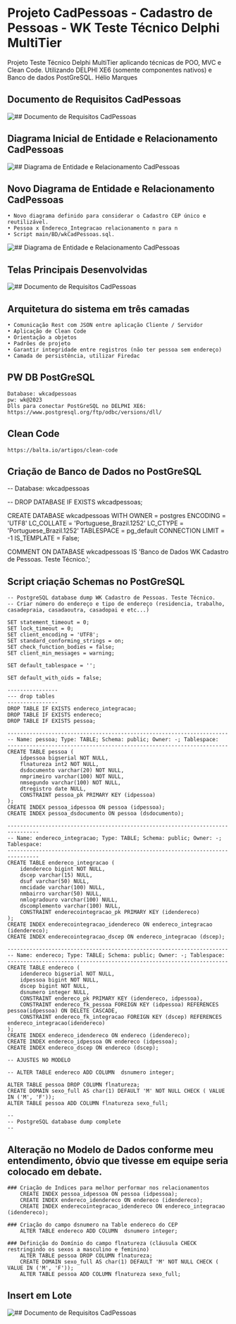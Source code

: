 # Projeto CadPessoas - Cadastro de Pessoas - WK Teste Técnico Delphi MultiTier

Projeto Teste Técnico Delphi MultiTier aplicando técnicas de POO, MVC e Clean Code. 
Utilizando DELPHI XE6 (somente componentes nativos) e Banco de dados PostGreSQL.
Hélio Marques

## Documento de Requisitos CadPessoas

![## Documento de Requisitos CadPessoas](https://github.com/HelioHub/cadpessoas/blob/main/Requisitos/Requisitos.png)

## Diagrama Inicial de Entidade e Relacionamento CadPessoas

![## Diagrama de Entidade e Relacionamento CadPessoas](https://github.com/HelioHub/cadpessoas/blob/main/BD/Modelo.png)

## Novo Diagrama de Entidade e Relacionamento CadPessoas 

	• Novo diagrama definido para considerar o Cadastro CEP único e reutilizável. 
	• Pessoa x Endereco_Integracao relacionamento n para n 
	• Script main/BD/wkCadPessoas.sql.

![## Diagrama de Entidade e Relacionamento CadPessoas](https://github.com/HelioHub/cadpessoas/blob/main/BD/ModeloNovo.png)

## Telas Principais Desenvolvidas 

![## Documento de Requisitos CadPessoas](https://github.com/HelioHub/cadpessoas/blob/main/Requisitos/Sistema.png)

## Arquitetura do sistema em três camadas

	• Comunicação Rest com JSON entre aplicação Cliente / Servidor
	• Aplicação de Clean Code
	• Orientação a objetos
	• Padrões de projeto
	• Garantir integridade entre registros (não ter pessoa sem endereço)
	• Camada de persistência, utilizar Firedac

## PW DB PostGreSQL

    Database: wkcadpessoas
	pw: wk@2023
	Dlls para conectar PostGreSQL no DELPHI XE6: https://www.postgresql.org/ftp/odbc/versions/dll/

## Clean Code

	https://balta.io/artigos/clean-code	

## Criação de Banco de Dados no PostGreSQL

-- Database: wkcadpessoas

-- DROP DATABASE IF EXISTS wkcadpessoas;

CREATE DATABASE wkcadpessoas
    WITH
    OWNER = postgres
    ENCODING = 'UTF8'
    LC_COLLATE = 'Portuguese_Brazil.1252'
    LC_CTYPE = 'Portuguese_Brazil.1252'
    TABLESPACE = pg_default
    CONNECTION LIMIT = -1
    IS_TEMPLATE = False;

COMMENT ON DATABASE wkcadpessoas
    IS 'Banco de Dados WK Cadastro de Pessoas.  Teste Técnico.';

## Script criação Schemas no PostGreSQL

	-- PostgreSQL database dump WK Cadastro de Pessoas. Teste Técnico.
	-- Criar número do endereço e tipo de endereço (residencia, trabalho, casadepraia, casadaoutra, casadopai e etc...)

	SET statement_timeout = 0;
	SET lock_timeout = 0;
	SET client_encoding = 'UTF8';
	SET standard_conforming_strings = on;
	SET check_function_bodies = false;
	SET client_min_messages = warning;

	SET default_tablespace = '';

	SET default_with_oids = false;

	----------------
	--- drop tables
	----------------
	DROP TABLE IF EXISTS endereco_integracao;
	DROP TABLE IF EXISTS endereco;
	DROP TABLE IF EXISTS pessoa;

	----------------------------------------------------------------------
	-- Name: pessoa; Type: TABLE; Schema: public; Owner: -; Tablespace: 
	----------------------------------------------------------------------
	CREATE TABLE pessoa (
		idpessoa bigserial NOT NULL,
		flnatureza int2 NOT NULL,
		dsdocumento varchar(20) NOT NULL,
		nmprimeiro varchar(100) NOT NULL,
		nmsegundo varchar(100) NOT NULL,
		dtregistro date NULL,
		CONSTRAINT pessoa_pk PRIMARY KEY (idpessoa) 	
	);
	CREATE INDEX pessoa_idpessoa ON pessoa (idpessoa);
	CREATE INDEX pessoa_dsdocumento ON pessoa (dsdocumento);

	--------------------------------------------------------------------------------
	-- Name: endereco_integracao; Type: TABLE; Schema: public; Owner: -; Tablespace: 
	--------------------------------------------------------------------------------
	CREATE TABLE endereco_integracao (
		idendereco bigint NOT NULL,
		dscep varchar(15) NULL,
		dsuf varchar(50) NULL,
		nmcidade varchar(100) NULL,
		nmbairro varchar(50) NULL,
		nmlogradouro varchar(100) NULL,
		dscomplemento varchar(100) NULL,
		CONSTRAINT enderecointegracao_pk PRIMARY KEY (idendereco)
	);
	CREATE INDEX enderecointegracao_idendereco ON endereco_integracao (idendereco);
	CREATE INDEX enderecointegracao_dscep ON endereco_integracao (dscep);

	----------------------------------------------------------------------
	-- Name: endereco; Type: TABLE; Schema: public; Owner: -; Tablespace: 
	----------------------------------------------------------------------
	CREATE TABLE endereco (
		idendereco bigserial NOT NULL,
		idpessoa bigint NOT NULL,
		dscep bigint NOT NULL,
		dsnumero integer NULL,
		CONSTRAINT endereco_pk PRIMARY KEY (idendereco, idpessoa),
		CONSTRAINT endereco_fk_pessoa FOREIGN KEY (idpessoa) REFERENCES pessoa(idpessoa) ON DELETE CASCADE,
		CONSTRAINT endereco_fk_integracao FOREIGN KEY (dscep) REFERENCES endereco_integracao(idendereco) 
	);
	CREATE INDEX endereco_idendereco ON endereco (idendereco);
	CREATE INDEX endereco_idpessoa ON endereco (idpessoa);
	CREATE INDEX endereco_dscep ON endereco (dscep);

	-- AJUSTES NO MODELO

	-- ALTER TABLE endereco ADD COLUMN  dsnumero integer;		

	ALTER TABLE pessoa DROP COLUMN flnatureza;
	CREATE DOMAIN sexo_full AS char(1) DEFAULT 'M' NOT NULL CHECK ( VALUE IN ('M', 'F'));
	ALTER TABLE pessoa ADD COLUMN flnatureza sexo_full;

	--
	-- PostgreSQL database dump complete
	--

## Alteração no Modelo de Dados conforme meu entendimento, óbvio que tivesse em equipe seria colocado em debate.

	### Criação de Indices para melhor performar nos relacionamentos
		CREATE INDEX pessoa_idpessoa ON pessoa (idpessoa);
		CREATE INDEX endereco_idendereco ON endereco (idendereco);
		CREATE INDEX enderecointegracao_idendereco ON endereco_integracao (idendereco);
		
	### Criação do campo dsnumero na Table endereco do CEP 
		ALTER TABLE endereco ADD COLUMN  dsnumero integer;		

	### Definição do Domínio do campo flnatureza (cláusula CHECK restringindo os sexos a masculino e feminino) 
		ALTER TABLE pessoa DROP COLUMN flnatureza;
		CREATE DOMAIN sexo_full AS char(1) DEFAULT 'M' NOT NULL CHECK ( VALUE IN ('M', 'F'));
        ALTER TABLE pessoa ADD COLUMN flnatureza sexo_full;
		
## Insert em Lote

![## Documento de Requisitos CadPessoas](https://github.com/HelioHub/cadpessoas/blob/main/Requisitos/InsertLote.png)

